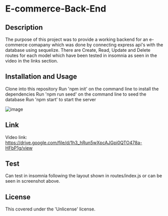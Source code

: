 # E-commerce-Back-End

## Description
The purpose of this project was to provide a working backend for an e-commerce comapany which was done by connecting express api's with the database using sequelize. There are Create, Read, Update and Delete routes for each model which have been tested in insomnia as seen in the video in the links section.

## Installation and Usage
Clone into this repository
Run 'npm init' on the command line to install the dependencies
Run 'npm run seed' on the command line to seed the database
Run 'npm start' to start the server

![image](https://user-images.githubusercontent.com/106484883/207111779-34f85e50-845c-41a8-ab8c-d5537560ac3a.png)

## Link
Video link: https://drive.google.com/file/d/1h3_hRun5wXpcAJGpi0QTO478a-HFbP1g/view

## Test
Can test in insomnia following the layout shown in routes/index.js or can be seen in screenshot above.

## License
This covered under the 'Unlicense' license.


